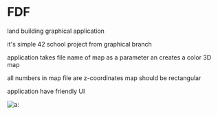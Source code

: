 # FDF
land building graphical application

it's simple 42 school project from graphical branch

application takes file name of map as a parameter
an creates a color 3D map

all numbers in map file are z-coordinates
map should be rectangular

application have friendly UI

![a:](https://github.com/Ultraparalon/FDF/edit/master/screenshots/scr1.png)
